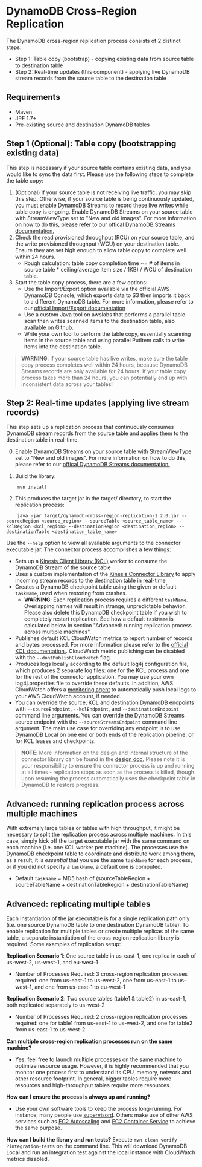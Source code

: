 # DynamoDB Cross-Region Replication

The DynamoDB cross-region replication process consists of 2 distinct steps:

* Step 1: Table copy (bootstrap) - copying existing data from source table to destination table
* Step 2: Real-time updates (this component) - applying live DynamoDB stream records from the source table to the destination table

## Requirements ##
* Maven
* JRE 1.7+
* Pre-existing source and destination DynamoDB tables

## Step 1 (Optional): Table copy (bootstrapping existing data)

This step is necessary if your source table contains existing data, and you would like to sync the data first. Please use the following steps to complete the table copy:

1. (Optional) If your source table is not receiving live traffic, you may skip this step. Otherwise, if your source table is being continuously updated, you must enable DynamoDB Streams to record these live writes while table copy is ongoing. Enable DynamoDB Streams on your source table with StreamViewType set to "New and old images". For more information on how to do this, please refer to our [offical DynamoDB Streams documentation.](http://docs.aws.amazon.com/amazondynamodb/latest/developerguide/Streams.html)
2. Check the read provisioned throughput (RCU) on your source table, and the write provisioned throughput (WCU) on your destination table. Ensure they are set high enough to allow table copy to complete well within 24 hours.
   * Rough calculation: table copy completion time ~= # of items in source table * ceiling(average item size / 1KB) / WCU of destination table.
3. Start the table copy process, there are a few options:
   * Use the Import/Export option available via the official AWS DynamoDB Console, which exports data to S3 then imports it back to a different DynamoDB table. For more information, please refer to our [official Import/Export documentation](http://docs.aws.amazon.com/amazondynamodb/latest/developerguide/DynamoDBPipeline.html)
   * Use a custom Java tool on awslabs that performs a parallel table scan then writes scanned items to the destination table, also [available on Github.](https://github.com/awslabs/dynamodb-import-export-tool)
   * Write your own tool to perform the table copy, essentially scanning items in the source table and using parallel PutItem calls to write items into the destination table.

> **WARNING**: If your source table has live writes, make sure the table copy process completes well within 24 hours, because DynamoDB Streams records are only available for 24 hours. If your table copy process takes more than 24 hours, you can potentially end up with inconsistent data across your tables!

## Step 2: Real-time updates (applying live stream records)

This step sets up a replication process that continuously consumes DynamoDB stream records from the source table and applies them to the destination table in real-time.

0. Enable DynamoDB Streams on your source table with StreamViewType set to "New and old images". For more information on how to do this, please refer to our [offical DynamoDB Streams documentation.](http://docs.aws.amazon.com/amazondynamodb/latest/developerguide/Streams.html)

1. Build the library:

```
    mvn install
```

2. This produces the target jar in the target/ directory, to start the replication process:

```
    java -jar target/dynamodb-cross-region-replication-1.2.0.jar --sourceRegion <source_region> --sourceTable <source_table_name> --kclRegion <kcl_region> --destinationRegion <destination_region> --destinationTable <destination_table_name>
```

Use the `--help` option to view all available arguments to the connector executable jar. The connector process accomplishes a few things:
* Sets up a [Kinesis Client Library (KCL)](https://github.com/awslabs/amazon-kinesis-client) worker to consume the DynamoDB Stream of the source table
* Uses a custom implementation of the [Kinesis Connector Library](https://github.com/awslabs/amazon-kinesis-connectors) to apply incoming stream records to the destination table in real-time
* Creates a DynamoDB checkpoint table using the given or default `taskName`, used when restoring from crashes.
  * **WARNING**: Each replication process requires a different `taskName`. Overlapping names will result in strange, unpredictable behavior. Please also delete this DynamoDB checkpoint table if you wish to completely restart replication. See how a default `taskName` is calculated below in section "Advanced: running replication process across multiple machines".
* Publishes default KCL CloudWatch metrics to report number of records and bytes processed. For more information please refer to the [official KCL documentation.](http://docs.aws.amazon.com/streams/latest/dev/monitoring-with-kcl.html). CloudWatch metric publishing can be disabled with the `--dontPublishCloudwatch` flag.
* Produces logs locally according to the default log4j configuration file, which produces 2 separate log files: one for the KCL process and one for the rest of the connector application. You may use your own log4j.properties file to override these defaults. In addition, AWS CloudWatch offers a [monitoring agent](http://docs.aws.amazon.com/AmazonCloudWatch/latest/DeveloperGuide/WhatIsCloudWatchLogs.html) to automatically push local logs to your AWS CloudWatch account, if needed.
* You can override the source, KCL and destination DynamoDB endpoints with `--sourceEndpoint`, `--kclEndpoint`, and `--destinationEndpoint` command line arguments. You can override the DynamoDB Streams source endpoint with the `--sourceStreamsEndpoint` command line argument. The main use case for overriding any endpoint is to use DynamoDB Local on one end or both ends of the replication pipeline, or for KCL leases and checkpoints.

> **NOTE**: More information on the design and internal structure of the connector library can be found in the [design doc.](./DESIGN.md) Please note it is your responsibility to ensure the connector process is up and running at all times - replication stops as soon as the process is killed, though upon resuming the process automatically uses the checkpoint table in DynamoDB to restore progress.

## Advanced: running replication process across multiple machines

With extremely large tables or tables with high throughput, it might be necessary to split the replication process across multiple machines. In this case, simply kick off the target executable jar with the same command on each machine (i.e. one KCL worker per machine). The processes use the DynamoDB checkpoint table to coordinate and distribute work among them, as a result, it is *essential* that you use the same `taskName` for each process, or if you did not specify a `taskName`, a default one is computed.
* Default `taskName` = MD5 hash of (sourceTableRegion + sourceTableName + destinationTableRegion + destinationTableName) 

## Advanced: replicating multiple tables

Each instantiation of the jar executable is for a single replication path only (i.e. one source DynamoDB table to one destination DynamoDB table). To enable replication for multiple tables or create multiple replicas of the same table, a separate instantiation of the cross-region replication library is required. Some examples of replication setup:

**Replication Scenario 1**: One source table in us-east-1, one replica in each of us-west-2, us-west-1, and eu-west-1 
* Number of Processes Required: 3 cross-region replication processes required: one from us-east-1 to us-west-2, one from us-east-1 to us-west-1, and one from us-east-1 to eu-west-1

**Replication Scenario 2**: Two source tables (table1 & table2) in us-east-1, both replicated separately to us-west-2 
* Number of Processes Required: 2 cross-region replication processes required: one for table1 from us-east-1 to us-west-2, and one for table2 from us-east-1 to us-west-2 

**Can multiple cross-region replication processes run on the same machine?**
* Yes, feel free to launch multiple processes on the same machine to optimize resource usage. However, it is highly recommended that you monitor one process first to understand its CPU, memory, network and other resource footprint. In general, bigger tables require more resources and high-throughput tables require more resources.

**How can I ensure the process is always up and running?**
* Use your own software tools to keep the process long-running. For instance, many people use [supervisord]( http://supervisord.org/). Others make use of other AWS services such as [EC2 Autoscaling](https://aws.amazon.com/autoscaling/) and [EC2 Container Service](https://aws.amazon.com/ecs/) to achieve the same purpose.

**How can I build the library and run tests?**
Execute `mvn clean verify -Pintegration-tests` on the command line. This will download DynamoDB Local and run an integration test against the local instance with CloudWatch metrics disabled.
